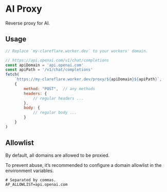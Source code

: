 # AI Proxy

Reverse proxy for AI.

## Usage

```js
// Replace `my-clareflare.worker.dev` to your workers' domain.

// https://api.openai.com/v1/chat/completions
const apiDomain = 'api.openai.com'
const apiPath = '/v1/chat/completions'
fetch(
    `https://my-clareflare.worker.dev/proxy/${apiDomain}${apiPath}`,
    {
        method: "POST",  // any methods
        headers: {
            // regular headers ...
        },
        body: {
            // regular body ...
        }
    }
)
```

## Allowlist

By default, all domains are allowed to be proxied.

To prevent abuse, it’s recommended to configure a domain allowlist in the environment variables.

```dotenv
# Separated by commas.
AP_ALLOWLIST=api.openai.com
```
